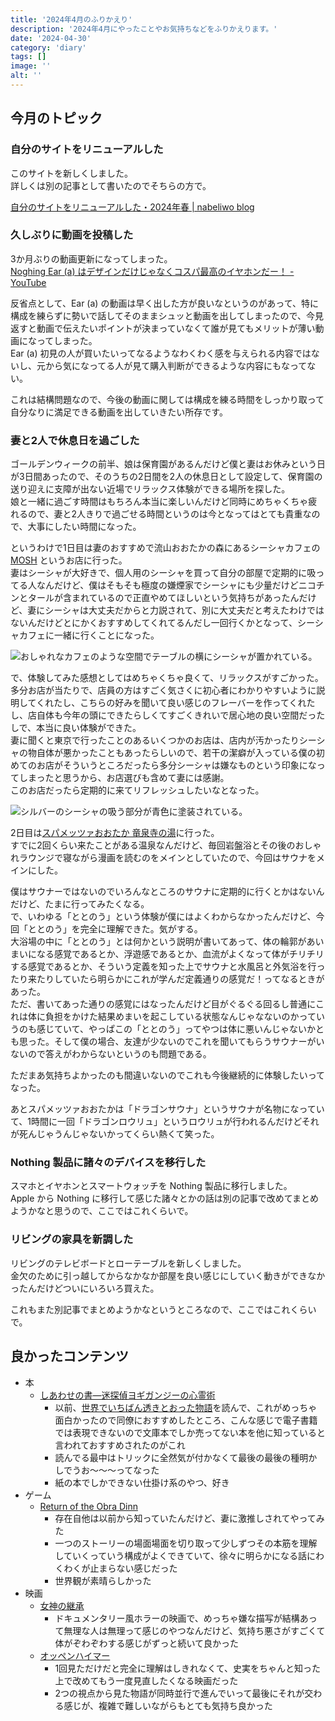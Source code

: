 ```yaml
---
title: '2024年4月のふりかえり'
description: '2024年4月にやったことやお気持ちなどをふりかえります。'
date: '2024-04-30'
category: 'diary'
tags: []
image: ''
alt: ''
---
```


## 今月のトピック

### 自分のサイトをリニューアルした

このサイトを新しくしました。  
詳しくは別の記事として書いたのでそちらの方で。

[自分のサイトをリニューアルした・2024年春 | nabeliwo blog](https://www.nabeliwo.blue/blog/2024/04/renewal-my-site)

### 久しぶりに動画を投稿した

3か月ぶりの動画更新になってしまった。  
[Noghing Ear (a) はデザインだけじゃなくコスパ最高のイヤホンだー！ - YouTube](https://www.youtube.com/watch?v=URzXXA4m_go)

反省点として、Ear (a) の動画は早く出した方が良いなというのがあって、特に構成を練らずに勢いで話してそのままシュッと動画を出してしまったので、今見返すと動画で伝えたいポイントが決まっていなくて誰が見てもメリットが薄い動画になってしまった。  
Ear (a) 初見の人が買いたいってなるようなわくわく感を与えられる内容ではないし、元から気になってる人が見て購入判断ができるような内容にもなってない。

これは結構問題なので、今後の動画に関しては構成を練る時間をしっかり取って自分なりに満足できる動画を出していきたい所存です。

### 妻と2人で休息日を過ごした

ゴールデンウィークの前半、娘は保育園があるんだけど僕と妻はお休みという日が3日間あったので、そのうちの2日間を2人の休息日として設定して、保育園の送り迎えに支障が出ない近場でリラックス体験ができる場所を探した。  
娘と一緒に過ごす時間はもちろん本当に楽しいんだけど同時にめちゃくちゃ疲れるので、妻と2人きりで過ごせる時間というのは今となってはとても貴重なので、大事にしたい時間になった。

というわけで1日目は妻のおすすめで流山おおたかの森にあるシーシャカフェの [MOSH](https://mosh-otakanomori.com/) というお店に行った。  
妻はシーシャが大好きで、個人用のシーシャを買って自分の部屋で定期的に吸ってる人なんだけど、僕はそもそも極度の嫌煙家でシーシャにも少量だけどニコチンとタールが含まれているので正直やめてほしいという気持ちがあったんだけど、妻にシーシャは大丈夫だからと力説されて、別に大丈夫だと考えたわけではないんだけどとにかくおすすめしてくれてるんだし一回行くかとなって、シーシャカフェに一緒に行くことになった。

![おしゃれなカフェのような空間でテーブルの横にシーシャが置かれている。](/images/blog/2024/04/look-back-202404/01.jpg)

で、体験してみた感想としてはめちゃくちゃ良くて、リラックスがすごかった。  
多分お店が当たりで、店員の方はすごく気さくに初心者にわかりやすいように説明してくれたし、こちらの好みを聞いて良い感じのフレーバーを作ってくれたし、店自体も今年の頭にできたらしくてすごくきれいで居心地の良い空間だったしで、本当に良い体験ができた。  
妻に聞くと東京で行ったことのあるいくつかのお店は、店内が汚かったりシーシャの物自体が悪かったこともあったらしいので、若干の潔癖が入っている僕の初めてのお店がそういうところだったら多分シーシャは嫌なものという印象になってしまったと思うから、お店選びも含めて妻には感謝。  
このお店だったら定期的に来てリフレッシュしたいなとなった。

![シルバーのシーシャの吸う部分が青色に塗装されている。](/images/blog/2024/04/look-back-202404/02.jpg)

2日目は[スパメッツァおおたか 竜泉寺の湯](https://www.ryusenjinoyu.com/spametsaotaka/)に行った。  
すでに2回くらい来たことがある温泉なんだけど、毎回岩盤浴とその後のおしゃれラウンジで寝ながら漫画を読むのをメインとしていたので、今回はサウナをメインにした。

僕はサウナーではないのでいろんなところのサウナに定期的に行くとかはないんだけど、たまに行ってみたくなる。  
で、いわゆる「ととのう」という体験が僕にはよくわからなかったんだけど、今回「ととのう」を完全に理解できた。気がする。  
大浴場の中に「ととのう」とは何かという説明が書いてあって、体の輪郭があいまいになる感覚であるとか、浮遊感であるとか、血流がよくなって体がチリチリする感覚であるとか、そういう定義を知った上でサウナと水風呂と外気浴を行ったり来たりしていたら明らかにこれが学んだ定義通りの感覚だ！ってなるときがあった。  
ただ、書いてあった通りの感覚にはなったんだけど目がぐるぐる回るし普通にこれは体に負担をかけた結果めまいを起こしている状態なんじゃなないのかっていうのも感じていて、やっぱこの「ととのう」ってやつは体に悪いんじゃないかとも思った。そして僕の場合、友達が少ないのでこれを聞いてもらうサウナーがいないので答えがわからないというのも問題である。

ただまあ気持ちよかったのも間違いないのでこれも今後継続的に体験したいってなった。

あとスパメッツァおおたかは「ドラゴンサウナ」というサウナが名物になっていて、1時間に一回「ドラゴンロウリュ」というロウリュが行われるんだけどそれが死んじゃうんじゃないかってくらい熱くて笑った。

### Nothing 製品に諸々のデバイスを移行した

スマホとイヤホンとスマートウォッチを Nothing 製品に移行しました。  
Apple から Nothing に移行して感じた諸々とかの話は別の記事で改めてまとめようかなと思うので、ここではこれくらいで。

### リビングの家具を新調した

リビングのテレビボードとローテーブルを新しくしました。  
金欠のために引っ越してからなかなか部屋を良い感じにしていく動きができなかったんだけどついにいろいろ買えた。

これもまた別記事でまとめようかなというところなので、ここではこれくらいで。

## 良かったコンテンツ

- 本
  - [しあわせの書―迷探偵ヨギガンジーの心霊術](https://www.amazon.co.jp/dp/4101445036)
    - 以前、[世界でいちばん透きとおった物語](https://www.shinchosha.co.jp/book/180262/)を読んで、これがめっちゃ面白かったので同僚におすすめしたところ、こんな感じで電子書籍では表現できないので文庫本でしか売ってない本を他に知っていると言われておすすめされたのがこれ
    - 読んでる最中はトリックに全然気が付かなくて最後の最後の種明かしでうお〜〜〜ってなった
    - 紙の本でしかできない仕掛け系のやつ、好き
- ゲーム
  - [Return of the Obra Dinn](https://store-jp.nintendo.com/list/software/70010000024506.html)
    - 存在自他は以前から知っていたんだけど、妻に激推しされてやってみた
    - 一つのストーリーの場面場面を切り取って少しずつその本筋を理解していくっていう構成がよくできていて、徐々に明らかになる話にわくわくが止まらない感じだった
    - 世界観が素晴らしかった
- 映画
  - [女神の継承](https://synca.jp/megami/)
    - ドキュメンタリー風ホラーの映画で、めっちゃ嫌な描写が結構あって無理な人は無理って感じのやつなんだけど、気持ち悪さがすごくて体がぞわぞわする感じがずっと続いて良かった
  - [オッペンハイマー](https://eiga.com/movie/99887/)
     - 1回見ただけだと完全に理解はしきれなくて、史実をちゃんと知った上で改めてもう一度見直したくなる映画だった
    - 2つの視点から見た物語が同時並行で進んでいって最後にそれが交わる感じが、複雑で難しいながらもとても気持ち良かった
